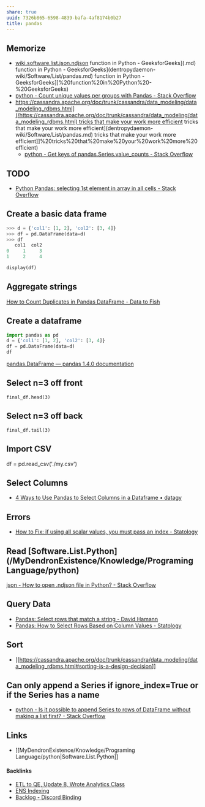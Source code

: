 ```yaml
---
share: true
uuid: 7326b865-6598-4839-bafa-4af8174b0b27
title: pandas
---
```

## Memorize

* [wiki.software.list.json.ndjson](/dentropydaemon-wiki/Software/List/json/ndjson) function in Python - GeeksforGeeks](.md) function in Python - GeeksforGeeks](dentropydaemon-wiki/Software/List/pandas.md) function in Python - GeeksforGeeks]]%20function%20in%20Python%20-%20GeeksforGeeks)
* [python - Count unique values per groups with Pandas - Stack Overflow](https://stackoverflow.com/questions/38309729/count-unique-values-per-groups-with-pandas)
* [https://cassandra.apache.org/doc/trunk/cassandra/data_modeling/data_modeling_rdbms.html](/https://cassandra.apache.org/doc/trunk/cassandra/data_modeling/data_modeling_rdbms.html) tricks that make your work more efficient](.md) tricks that make your work more efficient](dentropydaemon-wiki/Software/List/pandas.md) tricks that make your work more efficient]]%20tricks%20that%20make%20your%20work%20more%20efficient)
  * [python - Get keys of pandas.Series.value\_counts - Stack Overflow](https://stackoverflow.com/questions/44353516/get-keys-of-pandas-series-value-counts)

## TODO

* [Python Pandas: selecting 1st element in array in all cells - Stack Overflow](https://stackoverflow.com/questions/41708059/python-pandas-selecting-1st-element-in-array-in-all-cells)

## Create a basic data frame

``` python
>>> d = {'col1': [1, 2], 'col2': [3, 4]}
>>> df = pd.DataFrame(data=d)
>>> df
   col1  col2
0     1     3
1     2     4

display(df)
```

## Aggregate strings

[How to Count Duplicates in Pandas DataFrame - Data to Fish](https://datatofish.com/count-duplicates-pandas/)

## Create a dataframe

``` python
import pandas as pd
d = {'col1': [1, 2], 'col2': [3, 4]}
df = pd.DataFrame(data=d)
df
```

[pandas.DataFrame — pandas 1.4.0 documentation](https://pandas.pydata.org/pandas-docs/stable/reference/api/pandas.DataFrame.html)

## Select n=3 off front

``` python3
final_df.head(3)
```

## Select n=3 off back

``` python3
final_df.tail(3)
```

## Import CSV

df = pd.read_csv('./my.csv')

## Select Columns

* [4 Ways to Use Pandas to Select Columns in a Dataframe • datagy](https://datagy.io/pandas-select-columns/)

## Errors

* [How to Fix: if using all scalar values, you must pass an index - Statology](https://www.statology.org/valueerror-if-using-all-scalar-values-you-must-pass-an-index/)


## Read [Software.List.Python](/MyDendronExistence/Knowledge/Programing Language/python)

[json - How to open .ndjson file in Python? - Stack Overflow](https://stackoverflow.com/questions/63501251/how-to-open-ndjson-file-in-python)

## Query Data

* [Pandas: Select rows that match a string - David Hamann](https://davidhamann.de/2017/06/26/pandas-select-elements-by-string/)
* [Pandas: How to Select Rows Based on Column Values - Statology](https://www.statology.org/pandas-select-rows-based-on-column-values/)

## Sort

* [[https://cassandra.apache.org/doc/trunk/cassandra/data_modeling/data_modeling_rdbms.html#sorting-is-a-design-decision]]



## Can only append a Series if ignore_index=True or if the Series has a name

* [python - Is it possible to append Series to rows of DataFrame without making a list first? - Stack Overflow](https://stackoverflow.com/questions/33094056/is-it-possible-to-append-series-to-rows-of-dataframe-without-making-a-list-first)

## Links

* [[MyDendronExistence/Knowledge/Programing Language/python|Software.List.Python]]

#### Backlinks

* [ETL to QE, Update 8, Wrote Analytics Class](/4bf73c7e-2bf6-415f-80b3-f3a3b6a370a8)
* [ENS Indexing](/28740a43-67c5-4930-8b5c-41c06e659c6a)
* [Backlog - Discord Binding](/dc6a1ac7-60f0-452d-9536-9fed6d92bc51)